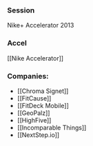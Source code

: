
### Session
Nike+ Accelerator 2013

### Accel
[[Nike Accelerator]]

### Companies:
- [[Chroma Signet]]
- [[FitCause]]
- [[FitDeck Mobile]]
- [[GeoPalz]]
- [[HighFive]]
- [[Incomparable Things]]
- [[NextStep.io]]


